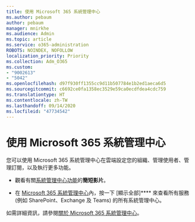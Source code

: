 ```yaml
---
title: 使用 Microsoft 365 系統管理中心
ms.author: pebaum
author: pebaum
manager: mnirkhe
ms.audience: Admin
ms.topic: article
ms.service: o365-administration
ROBOTS: NOINDEX, NOFOLLOW
localization_priority: Priority
ms.collection: Adm_O365
ms.custom:
- "9002613"
- "5042"
ms.openlocfilehash: d97f930ff1355cc9d11b507784e1b2ed1aeca6d5
ms.sourcegitcommit: c6692ce0fa1358ec3529e59ca0ecdfdea4cdc759
ms.translationtype: HT
ms.contentlocale: zh-TW
ms.lasthandoff: 09/14/2020
ms.locfileid: "47734542"
---
```

# <a name="using-the-microsoft-365-admin-center"></a>使用 Microsoft 365 系統管理中心

您可以使用 Microsoft 365 系統管理中心在雲端設定您的組織、管理使用者、管理訂閱，以及執行更多功能。

- 觀看有關[系統管理中心功能](https://www.microsoft.com/videoplayer/embed/RWfvDL)的**簡短影片**。

- 在 [Microsoft 365 系統管理中心](https://admin.microsoft.com/AdminPortal/Home#/homepage)內，按一下 [顯示全部]**** 來查看所有服務 (例如 SharePoint、Exchange 及 Teams) 的所有系統管理中心。

如需詳細資訊，請參閱[關於 Microsoft 365 系統管理中心](https://docs.microsoft.com/microsoft-365/admin/admin-overview/about-the-admin-center)。
